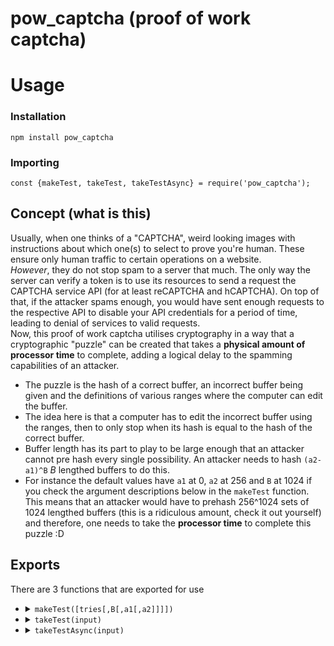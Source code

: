 # pow_captcha (proof of work captcha)

# Usage
### Installation
```
npm install pow_captcha
```
### Importing
```
const {makeTest, takeTest, takeTestAsync} = require('pow_captcha');
```

## Concept (what is this)
Usually, when one thinks of a "CAPTCHA", weird looking images with instructions about which one(s) to select to prove you're human. These ensure only human traffic to certain operations on a website.<br>
_However_, they do not stop spam to a server that much. The only way the server can verify a token is to use its resources to send a request the CAPTCHA service API (for at least reCAPTCHA and hCAPTCHA). On top of that, if the attacker spams enough, you would have sent enough requests to the respective API to disable your API credentials for a period of time, leading to denial of services to valid requests.<br>
Now, this proof of work captcha utilises cryptography in a way that a cryptographic "puzzle" can be created that takes a **physical amount of processor time** to complete, adding a logical delay to the spamming capabilities of an attacker.
- The puzzle is the hash of a correct buffer, an incorrect buffer being given and the definitions of various ranges where the computer can edit the buffer.
- The idea here is that a computer has to edit the incorrect buffer using the ranges, then to only stop when its hash is equal to the hash of the correct buffer.
- Buffer length has its part to play to be large enough that an attacker cannot pre hash every single possibility. An attacker needs to hash `(a2-a1)^B` *B* lengthed buffers to do this.
- For instance the default values have `a1` at 0, `a2` at 256 and `B` at 1024 if you check the argument descriptions below in the `makeTest` function. This means that an attacker would have to prehash 256^1024 sets of 1024 lengthed buffers (this is a ridiculous amount, check it out yourself) and therefore, one needs to take the **processor time** to complete this puzzle :D

## Exports
There are 3 functions that are exported for use
<ul>
  <li>
    <details>
      <summary><code>makeTest([tries[,B[,a1[,a2]]]])</code></summary>
      <ul>
        <li><b>Description: </b>This function generates a cryptographic quiz based on the arguments given. Arguments in this function have <a href="https://github.com/Y0ursTruly/pow_captcha/blob/master/pow.js#L221">these constraints</a></li>
        <li><b>Returns: </b>
<pre>[
  string that looks like garbage but is the cryptographic quiz(hash of correct buffer, incorrect buffer, ranges of where to modify when guessing),
  string that looks like garbage but is the SOLUTION of the given cryptographic quiz(the correct buffer)
]</pre>
        </li>
        <li><b>Arguments: </b>
          <ul>
            <li><b>tries </b><code>number (default is 2^20 or 1048576)</code> The maximum amount of combinations(of the buffer) that might get guessed before arriving at the solution. In the cryptographic quiz, this is expressed in one or more ranges that multiply up to this number</li>
            <li><b>B </b><code>number OR Buffer (default is 64)</code> The length of the buffer OR a chosen buffer. This will not affect tries because specific ranges across the buffer are chosen, but it prevents an attacker from prehashing all combinations of the buffer</li>
            <li><b>a1 </b><code>number (default is 0)</code> The lowest value a byte can be. For example if a1 is 65, there will be no byte less than 'A' in the buffer</li>
            <li><b>a2 </b><code>number (default is 256)</code> The highest value a byte can be plus one. For example if a2 is 91, there will be no byte greater than 'Z' in the buffer</li>
          </ul>
        </li>
      </ul>
    </details>
  </li>
  <li>
    <details>
      <summary><code>takeTest(input)</code></summary>
      <ul>
        <li><b>Description: </b>This function solves a cryptographic quiz based on the string input given</li>
        <li><b>Returns: </b>
<pre>string that looks like garbage but is the SOLUTION of the given cryptographic quiz(the correct buffer)</pre>
        </li>
        <li><b>Arguments: </b>
          <ul>
            <li><b>input </b><code>string</code> A string which is a cryptographic quiz</li>
          </ul>
        </li>
      </ul>
    </details>
  </li>
  <li>
    <details>
      <summary><code>takeTestAsync(input)</code></summary>
      <ul>
        <li><b>Description: </b>To avoid hanging the process that called it, this runs the takeTest function in a worker thread</li>
        <li><b>Returns: </b>
<pre>string that looks like garbage but is the SOLUTION of the given cryptographic quiz(the correct buffer)</pre>
        </li>
        <li><b>Arguments: </b>
          <ul>
            <li><b>input </b><code>string</code> A string which is a cryptographic quiz</li>
          </ul>
        </li>
      </ul>
    </details>
  </li>
</ul>
